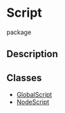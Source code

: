 # Script
package
## Description

## Classes
* [GlobalScript](Script/../Script/GlobalScript.md)
* [NodeScript](Script/../Script/NodeScript.md)
